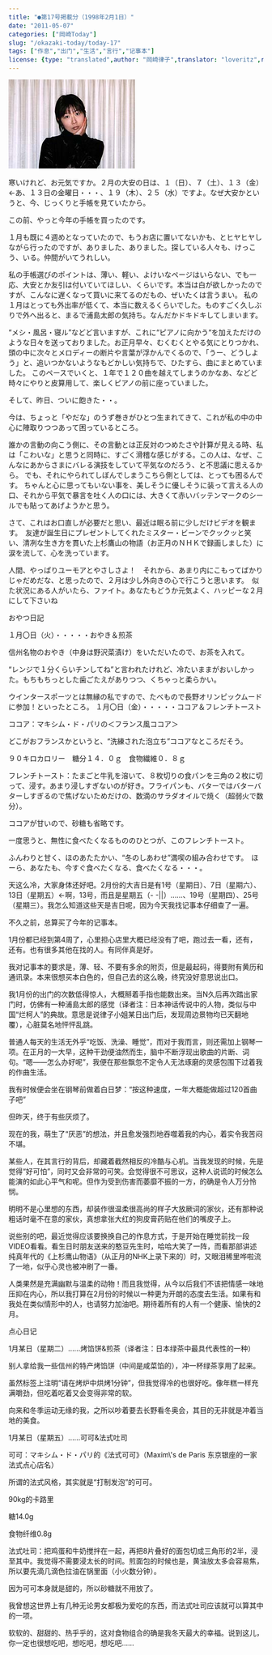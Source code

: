 ```yaml
---
title: "●第17号掲載分（1998年2月1日）"
date: "2011-05-07"
categories: ["岡崎Today"]
slug: "/okazaki-today/today-17"
tags: ["作息","出门","生活","言行","记事本"]
license: {type: "translated",author: "岡崎律子",translator: "loveritz",reproduced-url: "http://www.ne.jp/asahi/okazaki/book/today/today17.html",reproduced-website: "岡崎律子Book"}
---
```


[![curtain2](./images/curtain2.jpg)](./images/curtain2.jpg)  
  
寒いけれど、お元気ですか。２月の大安の日は、１（日）、７（土）、１３（金）←あ、１３日の金曜日・・・、１９（木）、２５（水）ですよ。なぜ大安かというと、今、じっくりと手帳を見ていたから。  
  
この前、やっと今年の手帳を買ったのです。  
  
１月も既に４週めとなっていたので、もうお店に置いてないかも、とヒヤヒヤしながら行ったのですが、ありました、ありました。探している人々も、けっこう、いる。仲間がいてうれしい。  
  
私の手帳選びのポイントは、薄い、軽い、よけいなページはいらない、でも一応、大安とか友引は付いていてほしい、くらいです。本当は白が欲しかったのですが、こんなに遅くなって買いに来てるのだもの、ぜいたくは言うまい。 私の１月はとっても外出率が低くて、本当に数えるくらいでした。ものすごく久しぶりで外へ出ると、まるで浦島太郎の気持ち。なんだかドキドキしてしまいます。  
  
“メシ・風呂・寝ル”などど言いますが、これに“ピアノに向かう“を加えただけのような日々を送っておりました。お正月早々、むくむくとやる気にとりつかれ、頭の中に次々とメロディーの断片や言葉が浮かんでくるので、「うー、どうしよう」と、追いつかないようなもどかしい気持ちで、ひたすら、曲にまとめていました。 このペースでいくと、１年で１２０曲を越えてしまうのかなあ、などど時々にやりと皮算用して、楽しくピアノの前に座っていました。  
  
そして、昨日、ついに飽きた・・。  
  
今は、ちょっと「やだな」のうず巻きがひとつ生まれてきて、これが私の中の中心に陣取りつつあって困っているところ。  
  
誰かの言動の向こう側に、その言動とは正反対のつめたさや計算が見える時、私は「こわいな」と思うと同時に、すごく滑稽な感じがする。この人は、なぜ、こんなにあからさまにバレる演技をしていて平気なのだろう、と不思議に思えるから。 でも、それにやられてしぼんでしまうこちら側としては、とっても困るんです。 ちゃんと心に思ってもいない事を、美しそうに優しそうに装って言える人の口、それから平気で暴言を吐く人の口には、大きくて赤いバッテンマークのシールでも貼ってあげようかと思う。  
  
さて、これはお口直しが必要だと思い、最近は眠る前に少しだけビデオを観ます。　友達が誕生日にプレゼントしてくれたミスター・ビーンでクックッと笑い、清冽な生き方を貫いた上杉鷹山の物語（お正月のＮＨＫで録画しました）に涙を流して、心を洗っています。  
  
人間、やっぱりユーモアとやさしさよ！　それから、あまり内にこもってばかりじゃだめだな、と思ったので、２月は少し外向きの心で行こうと思います。　似た状況にある人がいたら、ファイト。あなたもどうか元気よく、ハッピーな２月にして下さいね  
  
おやつ日記  
  
１月〇日（火）・・・・・おやき＆煎茶  
  
信州名物のおやき（中身は野沢菜漬け）をいただいたので、お茶を入れて。  
  
“レンジで１分くらいチンしてね”と言われたけれど、冷たいままがおいしかった。もちもちっとした歯ごたえがありつつ、くちゃっと柔らかい。  
  
ウインタースポーツとは無縁の私ですので、たべもので長野オリンピックムードに参加！といったところ。 １月〇日（金）・・・・・ココア＆フレンチトースト  
  
ココア：マキシム・ド・パリの＜フランス風ココア＞  
  
どこがおフランスかというと、“洗練された泡立ち”ココアなところだそう。  
  
９０キロカロリー　糖分１４．０ｇ　食物繊維０．８ｇ  
  
フレンチトースト：たまごと牛乳を溶いて、８枚切りの食パンを三角の２枚に切って、浸す。あまり浸しすぎないのが好き。フライパンも、バターではバターバターしすぎるので焦げないためだけの、数滴のサラダオイルで焼く（超弱火で数分）。  
  
ココアが甘いので、砂糖も省略です。  
  
一度思うと、無性に食べたくなるもののひとつが、このフレンチトースト。  
  
ふんわりと甘く、ほのあたたかい、“冬のしあわせ”満喫の組み合わせです。　ほーら、あなたも、今すぐ食べたくなる、食べたくなる・・・。  
  
天这么冷，大家身体还好吧。2月份的大吉日是有1号（星期日）、7日（星期六）、13日（星期五）←啊，13号，而且是星期五（- -||）……、19号（星期四）、25号（星期三）。我怎么知道这些天是吉日呢，因为今天我找记事本仔细查了一遍。  
  
不久之前，总算买了今年的记事本。  
  
1月份都已经到第4周了，心里担心店里大概已经没有了吧，跑过去一看，还有，还有。也有很多其他在找的人。有同伴真是好。  
  
我对记事本的要求是，薄、轻、不要有多余的附页，但是最起码，得要附有黄历和通讯录。本来很想买本白色的，但自己去的这么晚，终究没好意思说出口。  
  
我1月份的出门的次数低得惊人，大概掰着手指也能数出来。当N久后再次踏出家门时，仿佛有一种浦島太郎的感觉（译者注：日本神话传说中的人物，类似与中国“烂柯人”的典故。意思是说律子小姐某日出门后，发现周边景物均已天翻地覆），心脏莫名地怦怦乱跳。  
  
普通人每天的生活无外乎“吃饭、洗澡、睡觉”，而对于我而言，则还需加上钢琴一项。在正月的一大早，这种干劲便油然而生，脑中不断浮现出歌曲的片断、词句。“嗯――怎么办好呢”，我便在那些飘忽不定令人无法琢磨的灵感包围下过着我的作曲生活。  
  
我有时候便会坐在钢琴前做着白日梦：“按这种速度，一年大概能做超过120首曲子吧”  
  
但昨天，终于有些厌烦了。  
  
现在的我，萌生了“厌恶”的想法，并且愈发强烈地吞噬着我的内心，着实令我苦闷不堪。  
  
某些人，在其言行的背后，却藏着截然相反的冷酷与心机。当我发现的时候，先是觉得“好可怕”，同时又会非常的可笑。会觉得很不可思议，这种人说谎的时候怎么能演的如此心平气和呢。但作为受到伤害而萎靡不振的一方，的确是令人万分怜悯。  
  
明明不是心里想的东西，却装作很温柔很高尚的样子大放厥词的家伙，还有那种说粗话时毫不在意的家伙，真想拿张大红的狗皮膏药贴在他们的嘴皮子上。  
  
说些别的吧，最近觉得应该要换换自己的作息方式，于是开始在睡觉前找一段VIDEO看看。看生日时朋友送来的憨豆先生时，哈哈大笑了一阵，而看那部讲述纯真年代的《上杉鹰山物语》（从正月的NHK上录下来的）时，又眼泪稀里哗啦流了一地，似乎心灵也被冲刷了一番。  
  
人类果然是充满幽默与温柔的动物！而且我觉得，从今以后我们不该把情感一味地压抑在内心，所以我打算在2月份的时候以一种更为开朗的态度去生活。如果有和我处在类似情形中的人，也请努力加油吧。期待着所有的人有一个健康、愉快的2月。  
  
点心日记  
  
1月某日（星期二）……烤馅饼&煎茶（译者注：日本绿茶中最具代表性的一种）  
  
别人拿给我一些信州的特产烤馅饼（中间是咸菜馅的），冲一杯绿茶享用了起来。  
  
虽然标签上注明“请在烤炉中烘烤1分钟”，但我觉得冷的也很好吃。像年糕一样充满嚼劲，但吃着吃着又会变得非常的软。  
  
向来和冬季运动无缘的我，之所以吵着要去长野看冬奥会，其目的无非就是冲着当地的美食。  
  
1月某日（星期五）……可可&法式吐司  
  
可可：マキシム・ド・パリ的《法式可可》（Maxim\\'s de Paris 东京银座的一家法式点心店名）  
  
所谓的法式风格，其实就是“打制发泡”的可可。  
  
90kg的卡路里  
  
糖14.0g  
  
食物纤维0.8g  
  
法式吐司：把鸡蛋和牛奶搅拌在一起，再把8片叠好的面包切成三角形的2半，浸至其中。我觉得不需要浸太长的时间。煎面包的时候也是，黄油放太多会容易焦，所以要先滴几滴色拉油在锅里面（小火数分钟）。  
  
因为可可本身就是甜的，所以砂糖就不用放了。  
  
我曾想这世界上有几种无论男女都极为爱吃的东西，而法式吐司应该就可以算其中的一项。  
  
软软的、甜甜的、热乎乎的，这对食物组合的确是我冬天最大的幸福。说到这儿，你一定也很想吃吧，想吃吧，想吃吧……
